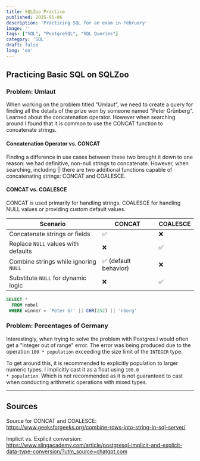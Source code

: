 ```yaml
---
title: SQLZoo Practice
published: 2025-01-06
description: 'Practicing SQL for an exam in February'
image: ''
tags: ["SQL", "PostgreSQL", "SQL Queries"]
category: 'SQL'
draft: false 
lang: 'en'
---
```


## Practicing Basic SQL on SQLZoo

### Problem: Umlaut

When working on the problem titled "Umlaut", we need to create a query for finding all the details of the prize won by someone named "Peter Grünberg". Learned about the concatenation operator. However when searching around I found that it is common to use the CONCAT function to concatenate strings.

#### Concatenation Operator vs. CONCAT

Finding a difference in use cases between these two brought it down to one reason: we had definitive, non-null strings to concatenate. However, when searching, including || there are two additional functions capable of concatenating strings: CONCAT and COALESCE.

#### CONCAT vs. COALESCE

CONCAT is used primarily for handling strings. COALESCE for handling NULL values or providing custom default values.

| Scenario | CONCAT | COALESCE|
|----------|--------|---------|
|Concatenate strings or fields| ✅ | ❌ |
|Replace <code>NULL</code> values with defaults| ❌ | ✅ |
|Combine strings while ignoring <code>NULL</code>| ✅ (default behavior) | ❌ |
|Substitute <code>NULL</code> for dynamic logic| ❌ | ✅ |

``` sql
SELECT *
  FROM nobel
 WHERE winner = 'Peter Gr' || CHR(252) || 'nberg'
```

### Problem: Percentages of Germany

Interestingly, when trying to solve the problem with Postgres I would often get a "integer out of range" error. The error was being produced due to the operation <code>100 * population</code> exceeding the size limit of the <code>INTEGER</code> type.

To get around this, it is recommended to explicitly population to larger numeric types. I implicitly cast it as a float using <code>100.0 * population</code>. Which is not recommended as it is not guaranteed to cast when conducting arithmetic operations with mixed types.

---

## Sources

Source for CONCAT and COALESCE: <https://www.geeksforgeeks.org/combine-rows-into-string-in-sql-server/>

Implicit vs. Explicit conversion: <https://www.slingacademy.com/article/postgresql-implicit-and-explicit-data-type-conversion/?utm_source=chatgpt.com>
